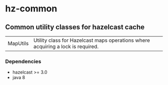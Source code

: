 # hz-common

## Common utility classes for hazelcast cache

<table>
  <tr>
    <td>MapUtils</td>
    <td>Utility class for Hazelcast maps operations where acquiring a lock is required.</td>
  </tr>
</table>

### Dependencies
- hazelcast >= 3.0
- java 8
